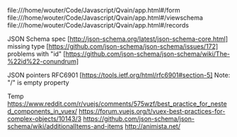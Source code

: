 file:///home/wouter/Code/Javascript/Qvain/app.html#/form
file:///home/wouter/Code/Javascript/Qvain/app.html#/viewschema
file:///home/wouter/Code/Javascript/Qvain/app.html#/records

JSON Schema
	spec [http://json-schema.org/latest/json-schema-core.html]
	missing type [https://github.com/json-schema/json-schema/issues/172]
	problems with "id" [https://github.com/json-schema/json-schema/wiki/The-%22id%22-conundrum]

JSON pointers
	RFC6901 [https://tools.ietf.org/html/rfc6901#section-5] Note: "/" is empty property

Temp
	https://www.reddit.com/r/vuejs/comments/575wzf/best_practice_for_nested_components_in_vuex/
	https://forum.vuejs.org/t/vuex-best-practices-for-complex-objects/10143/3
	https://github.com/json-schema/json-schema/wiki/additionalItems-and-items
	http://animista.net/
